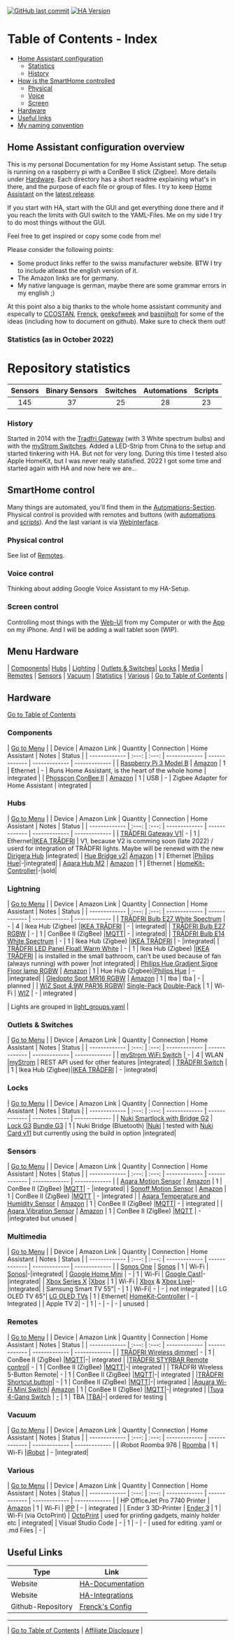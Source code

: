 [![GitHub last commit](https://img.shields.io/github/last-commit/leroyby/homeassistant-config?style=plasticr)](https://github.com/leroyby/HomeAssistant-Config/commits/main)
[![HA Version](https://img.shields.io/badge/Running%20Home%20Assistant-2022.10.5%20-darkblue)](https://github.com/home-assistant/home-assistant/releases/latest)

# <a name="table">Table of Contents - Index </a>
   * [Home Assistant configuration](#home-assistant-configuration-overview)
      * [Statistics](#statistics)
      * [History](#History)
   * [How is the SmartHome controlled](#control)
      * [Physical](#physical-control)
      * [Voice](#voice-control)
      * [Screen](#screen-control)
   * [Hardware](#hardware)
   * [Useful links](#useful-links)
   * [My naming convention](https://github.com/leroyby/Homeassistant/blob/main/naming_convention.md)
   
## Home Assistant configuration overview
This is my personal Documentation for my Home Assistant setup. The setup is running on a raspberry pi with a ConBee II stick (Zigbee). More details under [Hardware](#hardware). Each directory has a short readme explaining what's in there, and the purpose of each file or group of files. I try to keep [Home Assistant](https://github.com/home-assistant/core) on the [latest release](https://github.com/home-assistant/core/releases). 

If you start with HA, start with the GUI and get everything done there and if you reach the limits with GUI switch to the YAML-Files. Me on my side I try to do most things without the GUI.

Feel free to get inspired or copy some code from me!

Please consider the following points:
- Some product links reffer to the swiss manufacturer website. BTW I try to include atleast the english version of it.
- The Amazon links are for germany.
- My native language is german, maybe there are some grammar errors in my english ;)

At this point also a big thanks to the whole home assistant community and especally to [CCOSTAN](https://github.com/CCOSTAN/), [Frenck](https://github.com/frenck/), [geekofweek](https://github.com/geekofweek/) and [basnijholt](https://github.com/basnijholt) for some of the ideas (including how to document on github). Make sure to check them out!

### <a name="statistics">Statistics (as in October 2022)</a>
# Repository statistics
| Sensors| Binary Sensors | Switches  | Automations | Scripts |
| :--: | :--: | :--: | :--: | :--: |
| 145 | 37 | 25 | 28 | 23 |

###  <a name="History">History</a>
Started in 2014 with the [Tradfri Gateway](https://www.ikea.com/ch/en/search/products/?q=tradfri) (with 3 White spectrum bulbs) and with the [myStrom Switches](https://mystrom.ch/). Added a LED-Strip from China to the setup and started tinkering with HA. But not for very long. During this time I tested also Apple HomeKit, but I was never really statisfied. 2022 I got some time and started again with HA and now here we are... 

## <a name="control">SmartHome control</a>
Many things are automated, you'll find them in the [Automations-Section](https://github.com/leroyby/HomeAssistant-Config/tree/main/automations). Physical control is provided with remotes and buttons (with [automations](https://github.com/leroyby/HomeAssistant-Config/tree/main/automations) and [scripts](https://github.com/leroyby/HomeAssistant-Config/tree/main/script)). And the last variant is via [Webinterface](https://github.com/leroyby/HomeAssistant-Config/blob/main/ui-lovelace.yaml).

### <a name="physical">Physical control</a>
See list of [Remotes](#remotes).

### <a name="voice">Voice control</a>
Thinking about adding Google Voice Assistant to my HA-Setup.

### <a name="screen">Screen control</a>
Controlling most things with the [Web-UI](https://github.com/leroyby/HomeAssistant-Config/blob/main/ui-lovelace.yaml) from my Computer or with the [App](https://www.home-assistant.io/integrations/mobile_app/) on my iPhone.
And I will be adding a wall tablet soon (WIP).


## <a name="menu">Menu Hardware</a>
| [Components](#components)| [Hubs](#hubs) | [Lighting](#Lights) | [Outlets & Switches](#outlets)| [Locks](#locks) | [Media](#media) | [Remotes](#remotes) | [Sensors](#sensors) | [Vacuum](#vacuum) | [Statistics](#statistics) | [Various](#various) | [Go to Table of Contents](#table) |

## Hardware
[Go to Table of Contents](#table)
### <a name="Components">Components</a>
| [Go to Menu](#menu) |
| Device  | Amazon Link | Quantity | Connection | Home Assistant | Notes | Status |
| ------------- | :---: | :---: | ------------- | ------------- | ------------- | ------------- |
| [Raspberry Pi 3 Model B](https://www.raspberrypi.com/products/raspberry-pi-3-model-b/) | [Amazon](https://amzn.to/3BL2gD1) | 1 | Ethernet | - | Runs Home Assistant, is the heart of the whole home | integrated |
| [Phosscon ConBee II](https://phoscon.de/de/conbee2) | [Amazon](https://amzn.to/3rseX15) | 1 | USB | - | Zigbee Adapter for Home Assistant | integrated |

### <a name="hubs">Hubs</a>
| [Go to Menu](#menu) |
| Device  | Amazon Link | Quantity | Connection | Home Assistant | Notes | Status |
| ------------- | :---: | :---: | ------------- | ------------- | ------------- | ------------- |
| [TRÅDFRI Gateway V1](https://www.ikea.com/ch/de/p/tradfri-gateway-weiss-40337806)| - | 1 | Ethernet|[IKEA TRÅDFRI](https://www.home-assistant.io/integrations/tradfri) | V1, because V2 is comming soon (late 2022) / userd for integration of TRÅDFRI lights. Maybe will be renewd with the new [Dirigera Hub](https://about.ikea.com/en/newsroom/2022/05/25/ikea-launches-dirigera-the-matter-ready-hub-for-smart-products-and-a-new-ikea-home-smart-app) |integrated|
| [Hue Bridge v2](https://www.philips-hue.com/de-de/p/hue-hue-bridge/8719514342620)| [Amazon](https://amzn.to/3xPfduH) | 1 | Ethernet |[Philips Hue](https://www.home-assistant.io/integrations/hue/)|-|integrated|
| [Aqara Hub M2](https://www.aqara.com/us/smart_hub_m2.html) | [Amazon](https://amzn.to/3SeSlgc) | 1 | Ethernet | [HomeKit-Controller](https://www.home-assistant.io/integrations/homekit_controller/)|-|sold|

### <a name="Lights">Lightning</a>
| [Go to Menu](#menu) |
| Device  | Amazon Link | Quantity | Connection | Home Assistant | Notes | Status |
| ------------- | :---: | :---: | ------------- | ------------- | ------------- | ------------- |
| [TRÅDFRI Bulb E27 White Spectrum](https://www.ikea.com/ch/en/p/tradfri-led-bulb-e27-1055-lumen-wireless-dimmable-white-spectrum-globe-opal-white-40486783/) | - | 4 | Ikea Hub (Zigbee) |[IKEA TRÅDFRI](https://www.home-assistant.io/integrations/tradfri) | - | integrated|
| [TRÅDFRI Bulb E27 RGBW](https://www.ikea.com/ch/en/p/tradfri-led-bulb-e27-806-lumen-smart-wireless-dimmable-colour-and-white-spectrum-globe-70439158/) | - | 1 | ConBee II (ZigBee) |[MQTT](https://www.home-assistant.io/integrations/mqtt/)| - | integrated|
| [TRÅDFRI Bulb E14 White Spectrum](https://www.ikea.com/ch/en/p/tradfri-led-bulb-e14-470-lumen-wireless-dimmable-white-spectrum-globe-opal-white-50486787/) | - | 1 | Ikea Hub (Zigbee) |[IKEA TRÅDFRI](https://www.home-assistant.io/integrations/tradfri) | - |integrated|
| [TRÅDFRI LED Panel Floatl Warm White](tba) | - | 1 | Ikea Hub (Zigbee) |[IKEA TRÅDFRI](https://www.home-assistant.io/integrations/tradfri) | is installed in the small bathroom, can't be used because of fan (always running) with power |not integrated|
| [Philips Hue Gradient Signe Floor lamp RGBW](https://www.philips-hue.com/en-us/p/hue-white-and-color-ambiance-gradient-signe-floor-lamp/046677803506) | [Amazon](https://amzn.to/3xPaKrN) | 1 | Hue Hub (Zigbee)|[Philips Hue](https://www.home-assistant.io/integrations/hue) | -  |integrated|
| [Gledopto Spot MR16 RGBW](https://www.gledopto.eu/smart-zigbee-led-mr16-led-rgbcct) | [Amazon](https://amzn.to/3LH9yN1) | 1 | tba | tba | - | planned |
| [WiZ Spot 4.9W PAR16 RGBW](https://www.wizconnected.com/de-ch/p/led-lampe-spot-4-9-w--entspr-50-w--par16-gu10-x2/8719514551312)| [Single-Pack](https://amzn.to/3dM5mPf) [Double-Pack](https://amzn.to/3DRK3qq) | 1 | Wi-Fi | [WIZ](https://www.home-assistant.io/integrations/wiz/) | - | integrated |

| Lights are grouped in [light_groups.yaml](https://github.com/leroyby/Homeassistant/blob/main/light_groups.yaml) |
### <a name="Outlets">Outlets & Switches</a>
| [Go to Menu](#menu) |
| Device  | Amazon Link | Quantity | Connection | Home Assistant | Notes | Status |
| ------------- | :---: | :---: | ------------- | ------------- | ------------- | ------------- |
| [myStrom WiFi Switch](https://mystrom.ch/de/wifi-switch/) | - | 4 | WLAN |[myStrom](https://www.home-assistant.io/integrations/mystrom) | REST API used for other features |integrated|
| [TRÅDFRI Switch](https://www.ikea.com/ch/en/p/tradfri-wireless-control-outlet-smart-00473650/) | | 1 | Ikea Hub (Zigbee)|[IKEA TRÅDFRI](https://www.home-assistant.io/integrations/tradfri) | - |integrated|

### <a name="Locks">Locks</a>
| [Go to Menu](#menu) |
| Device  | Amazon Link | Quantity | Connection | Home Assistant | Notes | Status |
| ------------- | :---: | :---: | ------------- | ------------- | ------------- | ------------- |
| [Nuki Smartlock with Bridge G2](https://nuki.io/en/) | [Lock G3](https://amzn.to/3r2nK9N) [Bundle G3](https://amzn.to/3RbEbv9) | 1 | Nuki Bridge (Bluetooth) |[Nuki](https://www.home-assistant.io/integrations/nuki) | tested with [Nuki Card v11](https://community.home-assistant.io/t/nuki-card-with-callback-support-supports-both-lock-opener-it-replaces-the-official-integration/311932) but currently using the build in option |integrated|

### <a name="Sensors">Sensors</a>
| [Go to Menu](#menu) |
| Device  | Amazon Link | Quantity | Connection | Home Assistant | Notes | Status |
| ------------- | :---: | :---: | ------------- | ------------- | ------------- | ------------- |
| [Aqara Motion Sensor](https://www.aqara.com/eu/motion_sensor.html) | [Amazon](https://amzn.to/3UzKNGu) | 1 | ConBee II (ZigBee) |[MQTT](https://www.home-assistant.io/integrations/mqtt/)| - |integrated|
| [Sonoff Motion Sensor](https://sonoff.tech/product/smart-home-security/snzb-03/) | [Amazon](https://amzn.to/3F94M9F) | 1  | ConBee II (ZigBee) |[MQTT](https://www.home-assistant.io/integrations/mqtt/) | - |integrated |
| [Aqara Temperature and Humidity Sensor](https://www.aqara.com/eu/temperature_humidity_sensor.html) | [Amazon](https://amzn.to/3dCzpsT) | 1 | ConBee II (ZigBee) |[MQTT](https://www.home-assistant.io/integrations/mqtt/)| - | integrated |
| [Aqara Vibration Sensor](https://www.aqara.com/eu/vibration_sensor.html) | [Amazon](https://amzn.to/3dGX0sm) | 1  | ConBee II (ZigBee) |[MQTT](https://www.home-assistant.io/integrations/mqtt/) | - |integrated but unused |

### <a name="Multimedia">Multimedia</a>
| [Go to Menu](#menu) |
| Device  | Amazon Link | Quantity | Connection | Home Assistant | Notes | Status |
| ------------- | :---: | :---: | ------------- | ------------- | ------------- | ------------- |
| [Sonos One](https://www.sonos.com/en/shop/one) | [Sonos](https://amzn.to/3DO0tQj) | 1 | Wi-Fi | [Sonos](https://www.home-assistant.io/integrations/sonos/)|-|integrated|
| [Google Home Mini](https://store.google.com/ch/product/google_nest_mini?pli=1&hl=de) | - | 1 | Wi-Fi | [Google Cast](https://www.home-assistant.io/integrations/cast/)|-|integrated|
| [Xbox Series X](https://www.xbox.com/en-US/consoles/xbox-series-x?xr=shellnav) |[Xbox](https://amzn.to/3fhObWk) | 1 | Wi-Fi | [Xbox](https://www.home-assistant.io/integrations/xbox/) & [Xbox Live](https://www.home-assistant.io/integrations/xbox_live/)|-|integrated|
| Samsung Smart TV 55"| - | 1 | Wi-Fi| - | - | not integrated |
| LG OLED TV 65"| [LG OLED TVs](https://amzn.to/3r0Y2m5) | 1 | Ethernet| [HomeKit-Controller](https://www.home-assistant.io/integrations/homekit_controller/) | - | Integrated |
| Apple TV 2| - | 1 | - | - | - | unused |

### <a name="Remotes">Remotes</a>
| [Go to Menu](#menu) |
| Device  | Amazon Link | Quantity | Connection | Home Assistant | Notes | Status |
| ------------- | :---: | :---: | ------------- | ------------- | ------------- | ------------- |
| [TRÅDFRI Wireless dimmer](https://www.ikea.com/ch/en/p/tradfri-wireless-dimmer-white-70408595/)| - | 1 | ConBee II (ZigBee) |[MQTT](https://www.home-assistant.io/integrations/mqtt/)|-| integrated |
|[TRÅDFRI STYRBAR Remote control](https://www.ikea.com/ch/en/p/styrbar-remote-control-white-30488363/)| - | 1 | ConBee II (ZigBee) |[MQTT](https://www.home-assistant.io/integrations/mqtt/)|-| integrated |
| TRÅDFRI Wireless 5-Button Remote| - | 1 | ConBee II (ZigBee) |[MQTT](https://www.home-assistant.io/integrations/mqtt/)|-| integrated |
|[TRÅDFRI Shortcut button](https://www.ikea.com/ch/en/p/tradfri-shortcut-button-white-smart-40356381/)| - | 1 | ConBee II (ZigBee) |[MQTT](https://www.home-assistant.io/integrations/mqtt/)|-| integrated |
|[Aquara Wi-Fi Mini Switch](https://www.aqara.com/eu/Wi-Fi_mini_switch.html)| [Amazon](https://amzn.to/3SbrK3L) | 1 | ConBee II (ZigBee) |[MQTT](https://www.home-assistant.io/integrations/mqtt/)|-| integrated |
|[Tuya 4-Gang Switch](https://solution.tuya.com/projects/CMa4ie3gzka6ns) | [-]() | 1 | TBA |[TBA]()|-| ordered for testing |

### <a name="Vacuum">Vacuum</a>
| [Go to Menu](#menu) |
| Device  | Amazon Link | Quantity | Connection | Home Assistant | Notes | Status |
| ------------- | :---: | :---: | ------------- | ------------- | ------------- | ------------- |
| iRobot Roomba 976 | [Roomba](https://amzn.to/3xKQVBZ) | 1 | Wi-Fi |[iRobot](https://www.home-assistant.io/integrations/roomba/) | - |integrated|

### <a name="various">Various</a>
| [Go to Menu](#menu) |
| Device  | Amazon Link | Quantity | Connection | Home Assistant | Notes | Status |
| ------------- | :---: | :---: | ------------- | ------------- | ------------- | ------------- |
| HP OfficeJet Pro 7740 Printer | [Amazon](https://amzn.to/3LDks6p) | 1 | Wi-Fi | [IPP](https://www.home-assistant.io/integrations/ipp/) | - | integrated |
| Ender 3 3D-Printer | [Ender 3](https://amzn.to/3xP8Wz3) | 1 | Wi-Fi (via OctoPrint) | [OctoPrint](https://www.home-assistant.io/integrations/octoprint/) | used for printing gadgets, mainly holder etc | integrated|
| Visual Studio Code | - | 1 | - | - | used for editing .yaml or .md Files | - |

## <a name="Useful-links">Useful Links</a>
| Type  | Link |
| ------------- |  ------------- |
| Website | [HA-Documentation](https://www.home-assistant.io/docs/)|
| Website | [HA-Integrations](https://www.home-assistant.io/integrations/)
| Github-Repository | [Frenck's Config](https://github.com/frenck/home-assistant-config) |

---
| [Go to Table of Contents](#table) | [Affiliate Disclosure](https://github.com/leroyby/Homeassistant/blob/main/affiliate_disclosure.md) |
